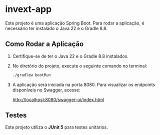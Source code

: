 # invext-app

Este projeto é uma aplicação Spring Boot. Para rodar a aplicação, é necessário ter instalado o Java 22 e o Gradle 8.8.

## Como Rodar a Aplicação

1. Certifique-se de ter o Java 22 e o Gradle 8.8 instalados.
2. No diretório do projeto, execute o seguinte comando no terminal:

    ```bash
    ./gradlew bootRun
    ```

3. A aplicação será iniciada na porta 8080. Para visualizar os endpoints disponíveis no Swagger, acesse:

   [http://localhost:8080/swagger-ui/index.html](http://localhost:8080/swagger-ui/index.html)

## Testes
Este projeto utiliza o **JUnit 5** para testes unitários.
